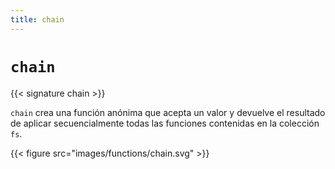 ```yaml
---
title: chain
---
```


# `chain`

{{< signature chain >}}

`chain` crea una función anónima que acepta un valor y devuelve el resultado de aplicar secuencialmente todas las funciones contenidas en la colección `fs`.

{{< figure src="images/functions/chain.svg" >}}
